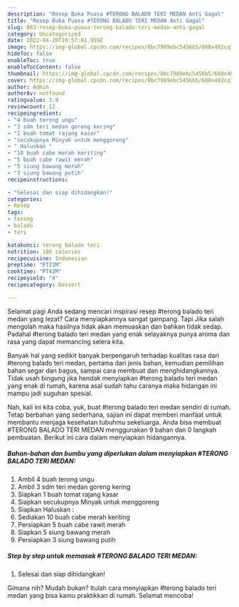 ```yaml
---
description: "Resep Buka Puasa #TERONG BALADO TERI MEDAN Anti Gagal"
title: "Resep Buka Puasa #TERONG BALADO TERI MEDAN Anti Gagal"
slug: 863-resep-buka-puasa-terong-balado-teri-medan-anti-gagal
category: Uncategorized
date: 2022-04-20T19:57:01.959Z
image: https://img-global.cpcdn.com/recipes/0bc7989ebc5456b5/680x482cq70/terong-balado-teri-medan-foto-resep-utama.jpg
hideToc: false
enableToc: true
enableTocContent: false
thumbnail: https://img-global.cpcdn.com/recipes/0bc7989ebc5456b5/680x482cq70/terong-balado-teri-medan-foto-resep-utama.jpg
cover: https://img-global.cpcdn.com/recipes/0bc7989ebc5456b5/680x482cq70/terong-balado-teri-medan-foto-resep-utama.jpg
author: Admin
authorAv: notfound
ratingvalue: 3.9
reviewcount: 12
recipeingredient:
- "4 buah terong ungu"
- "3 sdm teri medan goreng kering"
- "1 buah tomat rajang kasar"
- "secukupnya Minyak untuk menggoreng"
- " Haluskan "
- "10 buah cabe merah keriting"
- "5 buah cabe rawit merah"
- "5 siung bawang merah"
- "3 siung bawang putih"
recipeinstructions:

- "Selesai dan siap dihidangkan!"
categories:
- Resep
tags:
- terong
- balado
- teri

katakunci: terong balado teri 
nutrition: 186 calories
recipecuisine: Indonesian
preptime: "PT23M"
cooktime: "PT42M"
recipeyield: "4"
recipecategory: Dessert

---
```



Selamat pagi Anda sedang mencari inspirasi resep #terong balado teri medan yang lezat? Cara menyiapkannya sangat gampang. Tapi Jika salah mengolah maka hasilnya tidak akan memuaskan dan bahkan tidak sedap. Padahal #terong balado teri medan yang enak selayaknya punya aroma dan rasa yang dapat memancing selera kita.


Banyak hal yang sedikit banyak berpengaruh terhadap kualitas rasa dari #terong balado teri medan, pertama dari jenis bahan, kemudian pemilihan bahan segar dan bagus, sampai cara membuat dan menghidangkannya. Tidak usah bingung jika hendak menyiapkan #terong balado teri medan yang enak di rumah, karena asal sudah tahu caranya maka hidangan ini mampu jadi suguhan spesial.




Nah, kali ini kita coba, yuk, buat #terong balado teri medan sendiri di rumah. Tetap berbahan yang sederhana, sajian ini dapat memberi manfaat untuk membantu menjaga kesehatan tubuhmu sekeluarga. Anda bisa membuat #TERONG BALADO TERI MEDAN menggunakan 9 bahan dan 0 langkah pembuatan. Berikut ini cara dalam menyiapkan hidangannya.

<!--inarticleads1-->

##### Bahan-bahan dan bumbu yang diperlukan dalam menyiapkan #TERONG BALADO TERI MEDAN:

1. Ambil 4 buah terong ungu
1. Ambil 3 sdm teri medan goreng kering
1. Siapkan 1 buah tomat rajang kasar
1. Siapkan secukupnya Minyak untuk menggoreng
1. Siapkan  Haluskan :
1. Sediakan 10 buah cabe merah keriting
1. Persiapkan 5 buah cabe rawit merah
1. Siapkan 5 siung bawang merah
1. Persiapkan 3 siung bawang putih




<!--inarticleads2-->

##### Step by step untuk memasak #TERONG BALADO TERI MEDAN:


1. Selesai dan siap dihidangkan!



Gimana nih? Mudah bukan? Itulah cara menyiapkan #terong balado teri medan yang bisa kamu praktikkan di rumah. Selamat mencoba!
